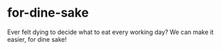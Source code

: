 # for-dine-sake
Ever felt dying to decide what to eat every working day? We can make it easier, for dine sake! 
